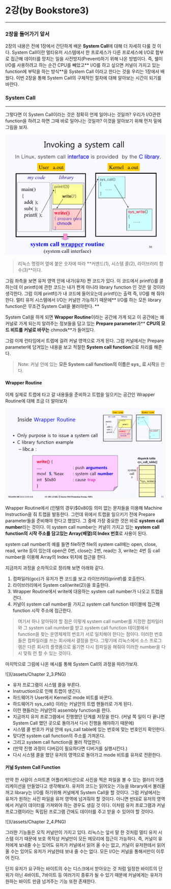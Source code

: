 # 2강\(by Bookstore3\)

---

### 2장을 들어가기 앞서

2장의 내용은 전에 1장에서 간단하게 배운 **System Call**에 대해 더 자세히 다룰 것 이다. System Call이란 멀티유저 시스템에서  한 프로세스가 다른 프로세스에 I/O로 함부로 접근해 데이터를 망치는 일을 사전방지\(Prevent\)하기 위해 나온 방법이다. 즉, 쉘이 I/O를 사용하려고 하는 순간 CPU를 빼았고** I/O를 하고 싶으면 커널이 가지고 있는 function에 부탁을 하는 방식**을 System Call 이라고 한다는 것을 우리는 1장에서 배웠다. 이번 2장을 통해 System Call의 구체적인 절차에 대해 알아보는 시간이 되기를 바란다.

### System Call

---

그렇다면 이 System Call이라는 것은 정확히 언제 일어나는 것일까? 우리가 I/O관련 function을 하려고 하면 그때 바로 일어나는 것일까? 이것을 알아보기 위해 먼저 밑에 그림을 보자.

![](/Chapter2_1.PNG)

> 리눅스 명령어 옆에 붙은 숫자에 따라 **커맨드\(1\), 시스템 콜\(2\), 라이브러리 함수\(3\)**이다.

그림 좌측을 보면 유저 영역 안에 내가\(유저\) 짠 코드가 있다. 이 코드에서 printf\(\)를 콜 하는데 이 printf\(\)에 관한 코드는 내가 짠게 아니라 library function 인 것은 알 것이라 생각한다. 그럼 이제 printf\(\)가 내 코드에 들어오는데 printf\(\)는 출력 즉, I/O를 해 줘야 한다. 멀티 유저 시스템에서 I/O는 커널만 가능하기 때문에** I/O를 하는 모든 library function은 무조건 System Call을 불러야한다. **

System Call을 하게 되면 **Wrapper Routine**이라는 공간에 가게 되고 이 공간에는 왜 커널로 가게 되는지 알려주는 정보들을 담고 있는 **Prepare parameter**과** **CPU의 모드 비트를 커널로 바꾸는** chmodk**가 들어있다.

그럼 이제 런타임에서 트렙에 걸려 커널 영역으로 가게 된다. 그럼 커널에서는 Prepare parameter에 담겨있는 내용을 보고 적절한 **System call function**으로 처리를 해준다.

> Note: 커널 안에 있는 **모든 System call function의 이름은 sys\_ 로 시작**을 한다.

#### Wrapper Routine

이제 실제로 트랩에 타고 갈 내용들을 준비하고 트랩을 일으키는 공간인 Wrapper Routine에 대해 조금 더 알아보자

![](/assets/Chapter2_2.PNG)

Wrapper Routine에서 \(인텔의 경우\)$0x80등 의미 없는 문자들을 이용해 Machine Instruction을 줘 트랩을 발동한다. 그런데 위에서 트랩을 일으키기 전에 Prepare parameter들을 준비해야 한다고 했었다. 그 중에 가장 중요한 것은 바로 **system call number**라는 것이다. 이 system call number는 커널이 가지고 있는 **system call function의 시작 주소를 담고있는 Array\(배열\)의 Index 번호**로 사용이 된다.

system call number의 예를 들면 file하면 file의 system call에는 open, close, read, write 등이 있는데 open은 0번, close는 2번, read는 3, write는 4번 등 call number을 이용해 Array의 Index 위치에 접근을 한다.

지금까지 과정을 순차적으로 정리해 보면 아래와 같다.

1. 컴파일러\(gcc\)가 유저가 짠 코드를 보고 라이브러리\(printf\)를 호출한다.
2. 라이브러리에서 System call\(write\(2\)\)을 호출한다.
3. Wrapper Routine에서 write에 대응하는 system call number가 나오고 트랩을 건다.
4. 커널이 system call number을 가지고 system call function 테이블에 접근해 function 시작 주소에 접근한다.

> 여기서 하나 알아둬야 할 점은 이렇게 system call number를 지정한 컴파일러와 그 system call number를 받고 system call function 테이블에서 function을 찾는 운영체제의 번호가 서로 일치해야 한다는 점이다. 이러한 번호들은 컴파일러를 쓰는 회사에서 결정을 한다. 그렇기에 리눅스에서 소스 프로그램은 다른 회사의 플랫폼으로 옮기면 다시 컴파일을 해줘야 이러한 number을 다시 맞춰 런 할 수 있는 것이다.

마지막으로 그림에 나온 예시를 통해 System Call의 과정을 따라가보자.

![](/assets/Chapter 2_3.PNG)

* 유저 프로그램이 시스템 콜을 부른다.
* Instruction으로 인해 트랩이 생긴다.
* 하드웨어가 User에서 Kernel로 mode 비트를 바꾼다.
* 하드웨어가 sys\_call\(\) 이라는 커널안의 트랩 핸들러로 가게 된다.
* 이런 핸들러는 커널안의 assembly function을 한다.
* 지금까지 유저 프로그램에서 진행했던 단계를 저장을 한다. \(커널 쪽 일이 다 끝나면 System Call 했던 곳으로 돌아가서 다시 진행을 해야하기 때문에\)
* 시스템 콜 번호가 커널 안에 sys\_call table에 있는 번호에 맞는 번호인지 확인한다.
* 맞다면 system call function의 주소를 가져온다.
* 그리고 system call function을 불러 작업한다.
* \(만약 진행 과정이 디버깅이 필요하다면 디버거를 실행시킨다.\)
* 다시 시스템 콜을 했던 유저의 영역으로 돌아가고 mode 비트를 유저로 전환한다.

#### 커널 System Call Function

만약 한 사람이 스마트폰 어플리케이션으로 사진을 찍은 파일을 볼 수 있는 겔러리 어플리케이션을 만들었다고 생각해보자. 유저의 코드는 읽어오는 기능을 library에서 불러올꺼고 library는 I/O를 하기위해 커널에게 System Call을 할 것이다. 그럼 커널에서는 유저가 원하는 사진 파일을 유저 영역에 넘겨줘야 할 것이다. 아니면 반대로 유저의 영역에서 커널이 데이터를 가져와야 하는 경우도 생길 것 이다. 이처럼 유저 프로그램과 커널 프로그램이라는 독립된 프로그램 간에도 데이터를 주고 받을 수 있어야 할 것이다. 

![](/assets/Chapter 2_4.PNG)

그러한 기능들은 오직 커널만이 가지고 있다. 리눅스는 앞서 말 한 것처럼 멀티 유저 시스템 이기 때문에 보호 목적상 커널만이 모든 메모리에 접근이 가능하다. 즉, 커널이 유저에게 보내줄 수는 있어도 유저가 커널에서 읽어 올 수는 없고, 커널이 유저한테서 읽어올 수는 있어도 유저가 커널한테 보내 줄 수는 없다. 모든 I/O는 커널을 통해서만이 이루어 진다.

단지 유저가 요구하는 바이트의 수는 디스크에서 받아오는 것 처럼 일정한 바이트의 단위가 아닌 4바이트, 7바이트 등 여러가지 종류가 될 수 있기 때문에 커널에게는 유저가 원하는 바이트 만큼 넘겨주는 기능 또한 존재한다.

